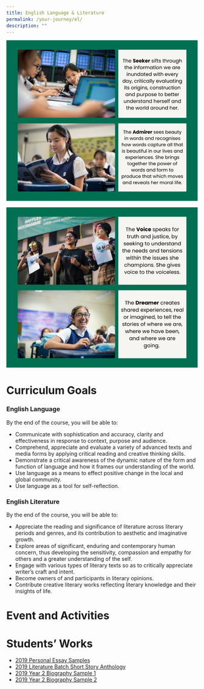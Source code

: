 ```yaml
---
title: English Language & Literature
permalink: /your-journey/el/
description: ""
---
```

![](/images/english1.png)

![](/images/english2.png)

# Curriculum Goals
### English Language

By the end of the course, you will be able to:

*   Communicate with sophistication and accuracy, clarity and effectiveness in response to context, purpose and audience.
*   Comprehend, appreciate and evaluate a variety of advanced texts and media forms by applying critical reading and creative thinking skills.
*   Demonstrate a critical awareness of the dynamic nature of the form and function of language and how it frames our understanding of the world.
*   Use language as a means to effect positive change in the local and global community.
*   Use language as a tool for self-reflection.

### English Literature

By the end of the course, you will be able to:

*   Appreciate the reading and significance of literature across literary periods and genres, and its contribution to aesthetic and imaginative growth.
*   Explore areas of significant, enduring and contemporary human concern, thus developing the sensitivity, compassion and empathy for others and a greater understanding of the self.
*   Engage with various types of literary texts so as to critically appreciate writer’s craft and intent.
*   Become owners of and participants in literary opinions.
*   Contribute creative literary works reflecting literary knowledge and their insights of life.

# Event and Activities

# Students’ Works

*   [2019 Personal Essay Samples](https://www-rgs-edu-sg-admin.cwp.sg/qql/slot/u1398/Your%20Journey/English%20Language%20&%20Literature/2019%20Personal%20Essay%20Samples_OpenHouse.pdf)
*   [2019 Literature Batch Short Story Anthology](https://www-rgs-edu-sg-admin.cwp.sg/qql/slot/u1398/Your%20Journey/English%20Language%20&%20Literature/2019%20Lit%20Batch%20Short%20Story%20Anthology.pdf)
*   [2019 Year 2 Biography Sample 1](https://www-rgs-edu-sg-admin.cwp.sg/qql/slot/u1398/Your%20Journey/English%20Language%20&%20Literature/2019%20Y2%20Biography%20Sample%201.pdf)
*   [2019 Year 2 Biography Sample 2](https://www-rgs-edu-sg-admin.cwp.sg/qql/slot/u1398/Your%20Journey/English%20Language%20&%20Literature/2019%20Y2%20Biography%20Sample%202.pdf)
